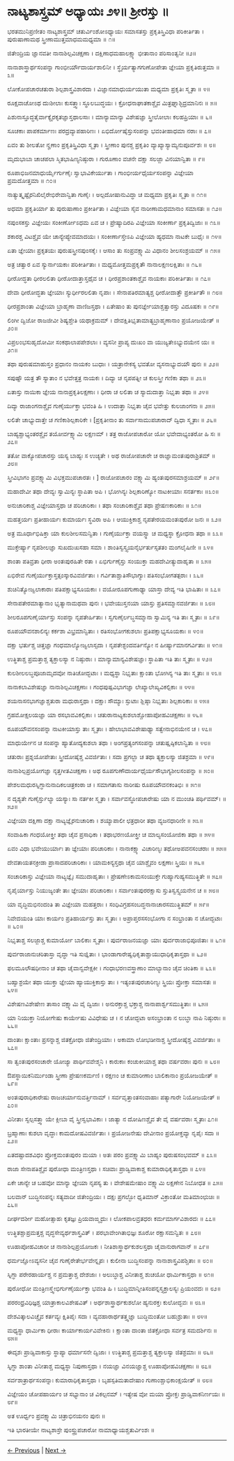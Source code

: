 # ನಾಟ್ಯಶಾಸ್ತ್ರಮ್ ಅಧ್ಯಾಯಃ ೨೪॥ ಶ್ರೀರಸ್ತು ॥

ಭರತಮುನಿಪ್ರಣೀತಂ ನಾಟ್ಯಶಾಸ್ತ್ರಮ್
ಚತುರ್ವಿಂಶೋಽಧ್ಯಾಯಃ
ಸಮಾಸತಸ್ತು ಪ್ರಕೃತಿಸ್ತ್ರಿವಿಧಾ ಪರಿಕೀರ್ತಿತಾ ।
ಪುರುಷಾಣಾಮಥ ಸ್ತ್ರೀಣಾಮುತ್ತಮಾಧಮಮಧ್ಯಮಾ ॥ ೧॥

ಜಿತೇಂದ್ರಿಯ ಜ್ಞಾನವತೀ ನಾನಾಶಿಲ್ಪವಿಚಕ್ಷಣಾ ।
ದಕ್ಷಿಣಾಧಮಹಾಲಕ್ಷ್ಯಾ ಭೀತಾನಾಂ ಪರಿಸಾಂತ್ವನೀ ॥೨॥

ನಾನಾಶಾಸ್ತ್ರಾರ್ಥಸಂಪನ್ನಾ ಗಾಂಭೀರ್ಯೌದಾರ್ಯಶಾಲಿನೀ ।
ಸ್ಥೈರ್ಯತ್ಯಾಗಗುಣೋಪೇತಾ ಜ್ಞೇಯಾ ಪ್ರಕೃತಿರುತ್ತಮಾ ॥ ೩॥

ಲೋಕೋಪಚಾರಚತುರಾ ಶಿಲ್ಪಶಾಸ್ತ್ರವಿಶಾರದಾ ।
ವಿಜ್ಞಾನಮಾಧುರ್ಯಯುತಾ ಮಧ್ಯಮಾ ಪ್ರಕೃತಿಃ ಸ್ಮೃತಾ ॥ ೪॥

ರೂಕ್ಷವಾಚೋಽಥ ದುಃಶೀಲಾಃ ಕುಸತ್ತ್ವಾಃ ಸ್ಥೂಲಬುದ್ಧಯಃ ।
ಕ್ರೋಧನಾಘಾತಕಾಶ್ಚೈವ ಮಿತ್ರಘ್ನಾಶ್ಛಿದ್ರಮಾನಿನಃ ॥ ೫॥

ಪಿಶುನಾಸ್ತೂದ್ಧತೈರ್ವಾಕ್ಯೈರಕೃತಜ್ಞಾಸ್ತಥಾಲಸಾಃ ।
ಮಾನ್ಯಾಮಾನ್ಯಾ ವಿಶೇಷಜ್ಞಾ ಸ್ತ್ರೀಲೋಲಾಃ ಕಲಹಪ್ರಿಯಾಃ ॥ ೬॥

ಸೂಚಕಾಃ ಪಾಪಕರ್ಮಾಣಃ ಪರದ್ರವ್ಯಾಪಹಾರಿಣಃ ।
ಏಭಿರ್ದೋಷೈಸ್ತುಸಂಪನ್ನಾ ಭವಂತೀಹಾಧಮಾ ನರಾಃ ॥ ೭॥

ಏವಂ ತು ಶೀಲತೋ ನೄಣಾಂ ಪ್ರಕೃತಿಸ್ತ್ರಿವಿಧಾ ಸ್ಮೃತಾ ।
ಸ್ತ್ರೀಣಾಂ ಪುನಶ್ಚ ಪ್ರಕೃತಿಂ ವ್ಯಾಖ್ಯಾಸ್ಯಾಮ್ಯನುಪೂರ್ವಶಃ ॥ ೮॥

ಮೃದುಭಾಬಾ ಚಾಚಪಲಾ ಸ್ಮಿತಭಾಷಿಣ್ಯನಿಷ್ಠುರಾ ।
ಗುರೂಣಾಂ ವಚನೇ ದಕ್ಷಾ ಸಲಜ್ಜಾ ವಿನಯಾನ್ವಿತಾ ॥ ೯॥

ರೂಪಾಭಿಜನಮಾಧುರ್ಯೈರ್ಗುಣೈಃ ಸ್ವಾಭಾವಿಕೇರ್ಯುತಾ ।
ಗಾಂಭೀರ್ಯಧೈರ್ಯಸಂಪನ್ನಾ ವಿಜ್ಞೇಯಾ ಪ್ರಮದೋತ್ತಮಾ ॥ ೧೦॥

ನಾತ್ಯುತ್ಕೃಷ್ಟೈರನಿಖಿಲೈರೇಭಿರೇವಾನ್ವಿತಾ ಗುಣೈಃ ।
ಅಲ್ಪದೋಷಾನುವಿದ್ಧಾ ಚ ಮಧ್ಯಮಾ ಪ್ರಕೃತಿಃ ಸ್ಮೃತಾ ॥ ೧೧॥

ಅಧಮಾ ಪ್ರಕೃತಿರ್ಯಾ ತು ಪುರುಷಾಣಾಂ ಪ್ರಕೀರ್ತಿತಾ ।
ವಿಜ್ಞೇಯಾ ಸೈವ ನಾರೀಣಾಮಧಮಾನಾಂ ಸಮಾಸತಃ ॥ ೧೨॥

ನಪುಂಸಕಸ್ತು ವಿಜ್ಞೇಯಃ ಸಂಕೀರ್ಣೋಽಧಮ ಏವ ಚ ।
ಪ್ರೇಷ್ಯಾದಿರಪಿ ವಿಜ್ಞೇಯಾ ಸಂಕೀರ್ಣಾ ಪ್ರಕೃತಿದ್ವಿಜಾಃ ॥ ೧೩॥

ಶಕಾರಶ್ಚ ವಿಟಶ್ಚೈವ ಯೇ ಚಾನ್ಯೇಪ್ಯೇವಮಾದಯಃ ।
ಸಂಕೀರ್ಣಾಸ್ತೇಽಪಿ ವಿಜ್ಞೇಯಾ ಹ್ಯಧಮಾ ನಾಟಕೇ ಬುಧೈಃ ॥ ೧೪॥

ಏತಾ ಜ್ಞೇಯಾಃ ಪ್ರಕೃತಯಃ ಪುರುಷಸ್ತ್ರೀನಪುಂಸಕೈಃ ।
ಆಸಾಂ ತು ಸಂಪ್ರವಕ್ಷ್ಯಾಮಿ ವಿಧಾನಂ ಶೀಲಸಂಶ್ರಯಮ್ ॥ ೧೫॥

ಅತ್ರ ಚತ್ವಾರ ಏವ ಸ್ಯುರ್ನಾಯಕಾಃ ಪರಿಕೀರ್ತಿತಾಃ ।
ಮಧ್ಯಮೋತ್ತಮಪ್ರಕೃತೌ ನಾನಾಲಕ್ಷಣಲಕ್ಷಿತಾಃ ॥ ೧೬॥

ಧೀರೋದ್ಧತಾ ಧೀರಲಲಿತಾ ಧೀರೋದಾತ್ತಾಸ್ತಥೈವ ಚ ।
ಧೀರಪ್ರಶಾಂತಕಾಶ್ಚೈವ ನಾಯಕಾಃ ಪರಿಕೀರ್ತಿತಾಃ ॥ ೧೭॥

ದೇವಾ ಧೀರೋದ್ಧತಾ ಜ್ಞೇಯಾಃ ಸ್ಯುರ್ಧೀರಲಲಿತಾ ನೃಪಾಃ ।
ಸೇನಾಪತಿರಮಾತ್ಯಶ್ಚ ಧೀರೋದಾತ್ತೌ ಪ್ರಕೀರ್ತಿತೌ ॥ ೧೮॥

ಧೀರಪ್ರಶಾಂತಾ ವಿಜ್ಞೇಯಾ ಬ್ರಾಹ್ಮಣಾ ವಾಣಿಜಸ್ತಥಾ ।
ಏತೇಷಾಂ ತು ಪುನರ್ಜ್ಞೇಯಾಶ್ಚತ್ವಾರಸ್ತು ವಿದೂಷಕಃ ॥ ೧೯॥

ಲಿಂಗೀ ದ್ವಿಜೋ ರಾಜಜೀವೀ ಶಿಷ್ಯಶ್ಚೇತಿ ಯಥಾಕ್ರಮಮ್ ।
ದೇವಕ್ಷಿತಿಭೃತಾಮಾತ್ಯಬ್ರಾಹ್ಮಣಾನಾಂ ಪ್ರಯೋಜಯೇತ್ ॥ ೨೦॥

ವಿಪ್ರಲಂಭಸುಹೃದೋಮೀ ಸಂಕಥಾಲಾಪಪೇಶಲಾಃ ।
ವ್ಯಸನೀ ಪ್ರಾಪ್ಯ ದುಃಖಂ ವಾ ಯುಜ್ಯತೇಽಭ್ಯುದಯೇನ ಯಃ ॥ ೨೧॥

ತಥಾ ಪುರುಷಮಾಹುಸ್ತಂ ಪ್ರಧಾನಂ ನಾಯಕಂ ಬುಧಾಃ ।
ಯತ್ರಾನೇಕಸ್ಯ ಭವತೋ ವ್ಯಸನಾಭ್ಯುದಯೌ ಪುನಃ ॥ ೨೨॥

ಸಪುಷ್ಟೌ ಯತ್ರ ತೌ ಸ್ಯಾತಾಂ ನ ಭವೇತ್ತತ್ರ ನಾಯಕಃ ।
ದಿವ್ಯಾ ಚ ನೃಪಪತ್ನೀ ಚ ಕುಲಸ್ತ್ರೀ ಗಣಿಕಾ ತಥಾ ॥ ೨೩॥

ಏತಾಸ್ತು ನಾಯಿಕಾ ಜ್ಞೇಯ ನಾನಾಪ್ರಕೃತಿಲಕ್ಷಣಾಃ ।
ಧೀರಾ ಚ ಲಲಿತಾ ಚ ಸ್ಯಾದುದಾತ್ತಾ ನಿಭೃತಾ ತಥಾ ॥ ೨೪॥

ದಿವ್ಯಾ ರಾಜಾಂಗನಾಶ್ಚೈವ ಗುಣೈರ್ಯುಕ್ತಾ ಭವಂತಿ ಹಿ ।
ಉದಾತ್ತಾ ನಿಭೃತಾ ಚೈವ ಭವೇತ್ತು ಕುಲಜಾಂಗನಾ ॥ ೨೫॥

ಲಲಿತೇ ಚಾಭ್ಯುದಾತ್ತೇ ಚ ಗಣಿಕಾಶಿಲ್ಪಕಾರಿಕೇ ।
[ಪ್ರಕೃತೀನಾಂ ತು ಸರ್ವಾಸಾಮುಪಚಾರಾದ್ ದ್ವಿಧಾ ಸ್ಮೃತಾಃ  ॥ ೨೬॥

ಬಾಹ್ಯಶ್ಚಾಭ್ಯಂತರಶ್ಚೈವ ತಯೋರ್ವಕ್ಷ್ಯಾಮಿ ಲಕ್ಷಣಮ್ ।
ತತ್ರ ರಾಜೋಪಚಾರೋ ಯೋ ಭವೇದಾಭ್ಯಂತರೋ ಹಿ ಸಃ ॥ ೨೭॥

ತತೋ ವಾಕ್ಯೋಪಚಾರಸ್ತು ಯಸ್ಯ ಬಾಹ್ಯಃ ಸ ಉಚ್ಯತೇ ।
ಅಥ ರಾಜೋಪಚಾರೇ ಚ ರಾಜ್ಞಾಮಂತಃಪುರಾಶ್ರಿತಮ್ ॥ ೨೮॥

ಸ್ತ್ರೀವಿಭಾಗಂ ಪ್ರವಕ್ಷ್ಯಾಮಿ ವಿಭಕ್ತಮುಪಚಾರತಃ । ]
ರಾಜೋಪಚಾರಂ ವಕ್ಷ್ಯಾಮಿ ಹ್ಯಂತಃಪುರಸಮಾಶ್ರಯಮ್ ॥ ೨೯॥

ಮಹಾದೇವೀ ತಥಾ ದೇವ್ಯಃ ಸ್ವಾಮಿನ್ಯಃ ಸ್ಥಾಪಿತಾ ಅಪಿ ।
ಭೋಗಿನ್ಯಃ ಶಿಲ್ಪಕಾರಿಣ್ಯೋ ನಾಟಕೀಯಾಃ ಸನರ್ತಕಾಃ  ॥೩೦॥

ಅನುಚಾರಿಕಾಶ್ಚ ವಿಜ್ಞೇಯಾಸ್ತಥಾ ಚ ಪರಿಚಾರಿಕಾಃ ।
ತಥಾ ಸಂಚಾರಿಕಾಶ್ಚೈವ ತಥಾ ಪ್ರೇಷಣಕಾರಿಕಾಃ ॥ ೩೧॥

ಮಹತ್ತರ್ಯಃ ಪ್ರತೀಹಾರ್ಯಃ ಕುಮಾರ್ಯಃ ಸ್ಥವಿರಾ ಅಪಿ ।
ಆಯುಕ್ತಿಕಾಶ್ಚ ನೃಪತೇರಯಮಂತಃಪುರೋ ಜನಃ ॥ ೩೨॥

ಅತ್ರ ಮೂರ್ಧಾಭಿಷಿಕ್ತಾ ಯಾ ಕುಲಶೀಲಸಮನ್ವಿತಾ ।
ಗುಣೈರ್ಯುಕ್ತಾ ವಯಸ್ಸ್ಥಾ ಚ ಮಧ್ಯಸ್ಥಾ ಕ್ರೋಧನಾ ತಥಾ ॥ ೩೩॥

ಮುಕ್ತೇರ್ಷ್ಯಾ ನೃಪಶೀಲಜ್ಞಾ ಸುಖದುಃಖಸಹಾ ಸಮಾ ।
ಶಾಂತಿಸ್ವಸ್ತ್ಯಯನೈರ್ಭರ್ತುಸ್ಸತತಂ ಮಂಗಲೈಷಿಣೀ ॥ ೩೪॥

ಶಾಂತಾ ಪತಿವ್ರತಾ ಧೀರಾ ಅಂತಃಪುರಹಿತೇ ರತಾ ।
ಏಭಿರ್ಗುಣೈಸ್ತು ಸಂಯುಕ್ತಾ ಮಹದೇವೀತ್ಯುದಾಹೃತಾ ॥ ೩೫॥

ಏಭಿರೇವ ಗುಣೈರ್ಯುಕ್ತಾಸ್ತತ್ಸಂಸ್ಕಾರವಿವರ್ಜಿತಾಃ ।
ಗರ್ವಿತಾಶ್ಚಾತಿಸೌಭಾಗ್ಯಾಃ ಪತಿಸಂಭೋಗತತ್ಪರಾಃ । ೩೬॥

ಶುಚಿನಿತ್ಯೋಜ್ವಲಾಕಾರಾಃ ಪತಿಪಕ್ಷಾಭ್ಯಸೂಯಕಾಃ ।
ವಯೋರೂಪಗುಣಾಢ್ಯಾ ಯಾಸ್ತಾ ದೇವ್ಯ ಇತಿ ಭಾಷಿತಾಃ ॥ ೩೭॥

ಸೇನಾಪತೇರಮಾತ್ಯಾನಾಂ ಭೃತ್ಯಾನಾಮಥವಾ ಪುನಃ ।
ಭವೇಯುಸ್ತನಯಾ ಯಾಸ್ತು ಪ್ರತಿಸಮ್ಮಾನವರ್ಜಿತಾಃ ॥ ೩೮॥

ಶೀಲರೂಪಗುಣೈರ್ಯಾಸ್ತು ಸಂಪನ್ನಾ ನೃಪತೇರ್ಹಿತಾಃ ।
ಸ್ವಗುಣೈರ್ಲಬ್ಧಸಮ್ಮಾನಾ ಸ್ವಾಮಿನ್ಯ ಇತಿ ತಾಃ ಸ್ಮೃತಾಃ ॥ ೩೯॥

ರೂಪಯೌವನಶಾಲಿನ್ಯಃ ಕರ್ಕಶಾ ವಿಭ್ರಮಾನ್ವಿತಾಃ ।
ರತಿಸಂಭೋಗಕುಶಲಾಃ ಪ್ರತಿಪಕ್ಷಾಭ್ಯಸೂಯಕಾಃ ॥ ೪೦॥

ದಕ್ಷಾ ಭರ್ತುಶ್ಚ ಚಿತ್ತಜ್ಞಾ ಗಂಧಮಾಲ್ಯೋಜ್ವಲಾಸ್ಸದಾ ।
ನೃಪತೇಶ್ಛಂದವರ್ತಿನ್ಯೋ ನ ಹೀರ್ಷ್ಯಾಮಾನಗರ್ವಿತಾಃ ॥ ೪೧॥

ಉತ್ಥಿತಾಶ್ಚ ಪ್ರಮತ್ತಾಶ್ಚ ತ್ಯಕ್ತಾಲಸ್ಯಾ ನ ನಿಷ್ಠುರಾಃ ।
ಮಾನ್ಯಾಮಾನ್ಯವಿಶೇಷಜ್ಞಾಃ ಸ್ಥಾಪಿತಾ ಇತಿ ತಾಃ ಸ್ಮೃತಾಃ ॥ ೪೨॥

ಕುಲಶೀಲಲಬ್ಧಪೂಜಾಮೃದವೋ ನಾತಿಚೋದ್ಭಟಾಃ ।
ಮಧ್ಯಸ್ಥಾ ನಿಭೃತಾಃ ಕ್ಷಾಂತಾ ಭೋಗಿನ್ಯ ಇತಿ ತಾಃ ಸ್ಮೃತಾಃ ॥ ೪೩॥

ನಾನಾಕಲಾವಿಶೇಷಜ್ಞಾ ನಾನಾಶಿಲ್ಪವಿಚಕ್ಷಣಾಃ ।
ಗಂಧಪುಷ್ಪವಿಭಾಗಜ್ಞಾ ಲೇಖ್ಯಾಲೇಖ್ಯವಿಕಲ್ಪಿಕಾಃ ॥ ೪೪॥

ಶಯನಾಸನಭಾಗಜ್ಞಾಶ್ಚತುರಾ ಮಧುರಾಸ್ತಥಾ ।
ದಕ್ಷಾಃ ಸೌಮ್ಯಾಃ ಸ್ಫುಟಾಃ ಶ್ಲಿಷ್ಠಾ ನಿಭೃತಾಃ ಶಿಲ್ಪಕಾರಿಕಾಃ ॥ ೪೫॥

ಗ್ರಹಮೋಕ್ಷಲಯಜ್ಞಾ ಯಾ ರಸಭಾವವಿಕಲ್ಪಿಕಾಃ ।
ಚತುರಾನಾಟ್ಯಕುಶಲಾಶ್ಚೋಹಾಪೋಹವಿಚಕ್ಷಣಾಃ ॥ ೪೬॥

ರೂಪಯೌವನಸಂಪನ್ನಾ ನಾಟಕೀಯಾಸ್ತು ತಾಃ ಸ್ಮೃತಾಃ ।
ಹೇಲಾಭಾವವಿಶೇಷಾಢ್ಯಾ ಸತ್ವೇನಾಭಿನಯೇನ ಚ । ೪೭॥

ಮಾಧುರ್ಯೇನ ಚ ಸಂಪನ್ನಾ ಹ್ಯಾತೋದ್ಯಕುಶಲಾ ತಥಾ ।
ಅಂಗಪ್ರತ್ಯಂಗಸಂಪನ್ನಾ ಚತುಷ್ಷಷ್ಠಿಕಲಾನ್ವಿತಾ ॥ ೪೮॥

ಚತುರಾಃ ಪ್ರಶ್ನಯೋಪೇತಾಃ ಸ್ತ್ರೀದೋಷೈಶ್ಚ ವಿವರ್ಜಿತಾಃ ।
ಸದಾ ಪ್ರಗಲ್ಭಾ ಚ ತಥಾ ತ್ಯಕ್ತಾಲಸ್ಯಾ ಜಿತಶ್ರಮಾ ॥ ೪೯॥

ನಾನಾಶಿಲ್ಪಪ್ರಯೋಗಜ್ಞಾ ನೃತ್ತಗೀತವಿಚಕ್ಷಣಾ ।
ಅಥ ರೂಪಗುಣೌದಾರ್ಯಧೈರ್ಯಸೌಭಾಗ್ಯಶೀಲಸಂಪನ್ನಾ ॥ ೫೦॥

ಪೇಶಲಮಧುರಸ್ನಿಗ್ಧಾನುನಾದಿಕಲಚಿತ್ರಕಂಠಾ ಚ ।
ಸಮಾಗತಾಸು ನಾರೀಷು ರೂಪಯೌವನಕಂತಿಭಿಃ ॥ ೫೧॥

ನ ದೃಶ್ಯತೇ ಗುಣೈರ್ಸ್ತುಲ್ಯಾ ಯಸ್ಯಾಃ ಸಾ ನರ್ತಕೀ ಸ್ಮೃತಾ ।
ಸರ್ವಾವಸ್ಥೋಪಚಾರೇಷು ಯಾ ನ ಮುಂಚತಿ ಪರ್ಥಿವಮ್। ॥ ೫೨॥

ವಿಜ್ಞೇಯಾ ದಕ್ಷಿಣಾ ದಕ್ಷಾ ನಾಟ್ಯಜ್ಞೈರನುಚಾರಿಕಾ ।
ಶಯ್ಯಾಪಾಲೀ ಛತ್ರಧಾರೀ ತಥಾ ವ್ಯಜನಧಾರಿಣೀ ॥ ೫೩॥

ಸಂವಾಹಿಕಾ ಗಂಧಯೋಕ್ತ್ರೀ ತಥಾ ಚೈವ ಪ್ರಸಾಧಿಕಾ ।
ತಥಾಭರಣಯೋಕ್ತ್ರೀ ಚ ಮಾಲ್ಯಸಂಯೋಜಿಕಾ ತಥಾ ॥ ೫೪॥

ಏವಂ ವಿಧಾ ಭವೇಯುರ್ಯಾಃ ತಾ ಜ್ಞೇಯಾಃ ಪರಿಚಾರಿಕಾಃ ।
ನಾನಾಕಕ್ಷ್ಯಾ ವಿಚಾರಿಣ್ಯಃ ತಥೋಅಪವನಸಂಚರಾಃ ॥ ೫೫॥

ದೇವತಾಯತನಕ್ರೀಡಾ ಪ್ರಾಸಾದಪರಿಚಾರಿಕಾಃ ।
ಯಾಮಕಿನ್ಯಸ್ತಥಾ ಚೈವ ಯಾಶ್ಚೈವಂ ಲಕ್ಷಣಾಃ ಸ್ತ್ರಿಯಃ  ॥ ೫೬॥

ಸಂಚಾರಿಕಾಸ್ತು ವಿಜ್ಞೇಯಾ ನಾಟ್ಯಜ್ಞೈಃ ಸಮುದಾಹೃತಾಃ ।
ಪ್ರೇಷಣೇಽಕಾಮಸಂಯುಕ್ತೇ ಗುಹ್ಯಾಗುಹ್ಯಸಮುತ್ಥಿತೇ ॥ ೫೭॥

ನೃಪೈರ್ಯಾಸ್ತು ನಿಯುಜ್ಯಂತೇ ತಾಃ ಜ್ಞೇಯಾಃ ಪರಿಚಾರಿಕಾಃ ।
ಸರ್ವಾಂತಃಪುರರಕ್ಷಾಸು ಸ್ತುತಿಸ್ವಸ್ತ್ಯಯನೇನ ಚ ॥ ೫೮॥

ಯಾ ವೃದ್ಧಿಮಭಿನಂದಂತಿ ತಾ ವಿಜ್ಞೇಯಾ ಮಹತ್ತರಾಃ ।
ಸಂಧಿವಿಗ್ರಹಸಂಬದ್ಧನಾನಾಚಾರಸಮುತ್ಥಿತಮ್ ॥ ೫೯॥

ನಿವೇದಯಂತಿ ಯಾಃ ಕಾರ್ಯಂ ಪ್ರತಿಹಾರ್ಯಸ್ತು ತಾಃ ಸ್ಮೃತಾಃ ।
ಅಪ್ರಾಪ್ತರಸಸಂಭೋಗಾ ನ ಸಂಭ್ರಾಂತಾ ನ ಚೋದ್ಭಟಾಃ ॥ ೬೦॥

ನಿಭೃತಾಶ್ಚ ಸಲಜ್ಜಾಶ್ಚ ಕುಮಾರ್ಯೋ ಬಾಲಿಕಾಃ ಸ್ಮೃತಾಃ ।
ಪುರ್ವರಾಜನಯಜ್ಞಾ ಯಾಃ ಪುರ್ವರಾಜಾಭಿಪೂಜಿತಾಃ ॥ ೬೧॥

ಪುರ್ವರಾಜಾನುಚರಿತಾಸ್ತಾ ವೃದ್ಧಾ ಇತಿ ಸುಜ್ಞಿತಾಃ ।
ಭಾಂಡಾಗಾರೇಷ್ವಧಿಕೃತಾಶ್ಚಾಯುಧಾಧಿಕೃತಾಸ್ತಥಾ ॥ ೬೨॥

ಫಲಮೂಲೌಷಧೀನಾಂ ಚ ತಥಾ ಚೈವಾನ್ವವೇಕ್ಷಕೀ ।
ಗಂಧಾಭರಣವಸ್ತ್ರಾಣಾಂ ಮಾಲ್ಯಾನಾಂ ಚೈವ ಚಿಂತಿಕಾ ॥ ೬೩॥

ಬಹ್ವಾಶ್ರಯೇ ತಥಾ ಯುಕ್ತಾ ಜ್ಞೇಯಾ ಹ್ಯಾಯುಕ್ತಿಕಾಸ್ತು ತಾಃ ।
ಇತ್ಯಂತಃಪುರಚಾರಿಣ್ಯಃ ಸ್ತ್ರಿಯಃ ಪ್ರೋಕ್ತಾ ಸಮಾಸತಃ ॥ ೬೪॥

ವಿಶೇಷಣವಿಶೇಷೇಣ ತಾಸಾಂ ವಕ್ಷ್ಯಾಮಿ ವೈ ದ್ವಿಜಾಃ ।
ಅನುರಕ್ತಾಶ್ಚ ಭಕ್ತಾಶ್ಚ ನಾನಾಪಾರ್ಶ್ವಸಮುತ್ಥಿತಾಃ ॥ ೬೫॥

ಯಾ ನಿಯುಕ್ತಾ ನಿಯೋಗೇಷು ಕಾರ್ಯೇಷು ವಿವಿಧೇಷು ಚ ।
ನ ಚೋದ್ಭಟಾ ಅಸಂಭ್ರಾಂತಾ ನ ಲುಬ್ಧಾ ನಾಪಿ ನಿಷ್ಠುರಾಃ ॥ ೬೬॥

ದಾಂತಾಃ ಕ್ಷಾಂತಾಃ ಪ್ರಸನ್ನಾಶ್ಚ ಜಿತಕ್ರೋಧಾ ಜಿತೇಂದ್ರಿಯಾಃ ।
ಅಕಾಮಾ ಲೋಭಡೀನಾಶ್ಚ ಸ್ತ್ರೀದೋಷೈಶ್ಚ ವಿವರ್ಜಿತಾಃ  ॥ ೬೭॥

ಸಾ ತ್ವಂತಃಪುರಸಂಚಾರೇ ಯೋಜ್ಯಾ ಪಾರ್ಥಿವವೇಶ್ಮನಿ ।
ಕಾರುಕಾಃ ಕಂಚುಕೀಯಾಶ್ಚ ತಥಾ ವರ್ಷವರಾಃ ಪುನಃ ॥ ೬೮॥

ಔಪಸ್ಥಾಯಿಕನಿರ್ಮುಂಡಾ ಸ್ತ್ರೀಣಾ ಪ್ರೇಷಣಕರ್ಮಣಿ ।
ರಕ್ಷಣಂ ಚ ಕುಮಾರೀಣಾಂ ಬಾಲಿಕಾನಾಂ ಪ್ರಯೋಜಯೇತ್ ॥ ೬೯॥

ಅಂತಃಪುರಾಧಿಕಾರೇಷು ರಾಜಚರ್ಯಾನುವರ್ತ್ತಿನಾಮ್ ।
ಸರ್ವವೃತ್ತಾಂತಸಂವಾಹಾಃ ಪತ್ಯಾಗಾರೇ ನಿಯೋಜಯೇತ್ ॥ ೭೦॥

ವಿನೀತಾಃ ಸ್ವಲ್ಪಸತ್ತ್ವಾ ಯೇ ಕ್ಲೀಬಾ ವೈ ಸ್ತ್ರೀಸ್ವಭಾವಿಕಾಃ ।
ಜಾತ್ಯಾ ನ ದೋಷಿಣಶ್ಚೈವ ತೇ ವೈ ವರ್ಷವರಾಃ ಸ್ಮೃತಾಃ  ೭೧॥

ಬ್ರಹ್ಮಾಣಾಃ ಕುಶಲಾ ವೃದ್ಧಾಃ ಕಾಮದೋಷವಿವರ್ಜಿತಾಃ ।
ಪ್ರಯೋಜನೇಷು ದೇವೀನಾಂ ಪ್ರಯೋಕ್ತವ್ಯಾ ನೃಪೈಃ ಸದಾ ॥ ೭೨॥

ಏತದಷ್ಟಾದಶವಿಧಂ ಪ್ರೋಕ್ತಮಂತಃಪುರಂ ಮಯಾ ।
ಅತಃ ಪರಂ ಪ್ರವಕ್ಷ್ಯಾಮಿ ಬಾಹ್ಯಂ ಪುರುಷಸಂಭವಮ್ ॥ ೭೩॥

ರಾಜಾ ಸೇನಾಪತಿಶ್ಚೈವ ಪುರೋಧಾ ಮಂತ್ರಿಣಸ್ತಥಾ ।
ಸಚಿವಾಃ ಪ್ರಾಡ್ವಿವಾಕಾಶ್ಚ ಕುಮಾರಾಧಿಕೃತಾಸ್ತಥಾ ॥ ೭೪॥

ಏಕೇ ಚಾನ್ಯೇ ಚ ಬಹವೋ ಮಾನ್ಯಾ ಜ್ಞೇಯಾ ನೃಪಸ್ಯ ತು ।
ವೇಶೇಷಮೇಷಾಂ ವಕ್ಷ್ಯಾಮಿ ಲಕ್ಷಣೇನ ನಿಬೋಧತ ॥ ೭೫॥

ಬಲವಾನ್ ಬುದ್ಧಿಸಂಪನ್ನಃ ಸತ್ಯವಾದೀ ಜಿತೇಂದ್ರಿಯಃ ।
ದಕ್ಷಃ ಪ್ರಗಲ್ಭೋ ಧೃತಿಮಾನ್ ವಿಕ್ರಾಂತೋ ಮತಿಮಾಂಛುಚಿಃ ॥ ೭೬॥

ದೀರ್ಘದರ್ಶೀ ಮಹೋತ್ಸಾಹಃ ಕೃತಜ್ಞಃ ಪ್ರಿಯವಾಙ್ಮೃದುಃ ।
ಲೋಕಪಾಲವ್ರತಧರಃ ಕರ್ಮಮಾರ್ಗವಿಶಾರದಃ ॥ ೭೭॥

ಉತ್ಥಿತಶ್ಚಾಪ್ರಮತ್ತಶ್ಚ ವೃದ್ಧಸೇವ್ಯರ್ಥಶಾಸ್ತ್ರವಿತ್ ।
ಪರಭಾವೇಂಗಿತಾಭಿಜ್ಞಃ ಶೂರೋ ರಕ್ಷಾಸಮನ್ವಿತಃ ॥ ೭೮॥

ಊಹಾಪೋಹವಿಚಾರೀ ಚ ನಾನಾಶಿಲ್ಪಪ್ರಯೋಜಕಃ ।
ನೀತಿಶಾಸ್ತ್ರಾರ್ಥಕುಶಲಸ್ತಥಾ ಚೈವಾನುರಾಗವಾನ್ ॥ ೭೯॥

ಧರ್ಮಜ್ಞೋಽವ್ಯಸನೀ ಚೈವ ಗುಣೈರೇತೇರ್ಭವೇನ್ನೃಪಃ ।
ಕುಲೀನಾ ಬುದ್ಧಿಸಂಪನ್ನಾ ನಾನಾಶಾಸ್ತ್ರವಿಪಶ್ಚಿತಾಃ ॥ ೮೦॥

ಸ್ನಿಗ್ಧಾ ಪರೇರಹಾರ್ಯಶ್ಚ ನ ಪ್ರಮತ್ತಾಶ್ಚ ದೇಶಜಾಃ ।
ಅಲುಬ್ಧಾಶ್ಚ ವಿನೀತಾಶ್ಚ ಶುಚಯೋ ಧಾರ್ಮಿಕಾಸ್ತಥಾ ॥ ೮೧॥

ಪುರೋಧೋ ಮಂತ್ರಿಣಸ್ತ್ವೇಭಿರ್ಗುಣೈರ್ಯುಕ್ತಾ ಭವಂತಿ ಹಿ ।
ಬುದ್ಧಿಮಾನ್ನೀತಿಸಂಪನ್ನಸ್ತ್ಯಕ್ತಾಲಸ್ಯಃ ಪ್ರಿಯಂವದಃ ॥ ೮೨॥

ಪರರಂಧ್ರವಿಧಿಜ್ಞಶ್ಚ ಯಾತ್ರಾಕಾಲವಿಶೇಷವಿತ್ ।
ಅರ್ಥಶಾಸ್ತ್ರಾರ್ಥಕುಶಲೋ ಹ್ಯನುರಕ್ತಃ ಕುಲೋದ್ಭವಃ ॥ ೮೩॥

ದೇಶವಿತ್ಕಾಲವಿಚ್ಚೈವ ಕರ್ತವ್ಯಃ ಕ್ಷಿತಿಪೈಃ ಸದಾ ।
ವ್ಯವಹಾರಾರ್ಥತತ್ತ್ವಜ್ಞಾ ಬುದ್ಧಿಮಂತೋ ಬಹುಶ್ರುತಾಃ ॥ ೮೪॥

ಮಧ್ಯಸ್ಥಾ ಧಾರ್ಮಿಕಾ ಧೀರಾಃ ಕಾರ್ಯಾಕಾರ್ಯವಿವೇಕಿನಃ ।
ಕ್ಷಾಂತಾ ದಾಂತಾ ಜಿತಕ್ರೋಧಾ ಸರ್ವತ್ರ ಸಮದರ್ಶಿನಃ ॥ ೮೫॥

ಈದೃಶಃ ಪ್ರಾಡ್ವಿವಾಕಾಸ್ತು ಸ್ಥಾಪ್ಯಾ ಧರ್ಮಾಸನೇ ದ್ವಿಜಾಃ ।
ಉತ್ಥಿತಾಶ್ಚ ಪ್ರಮತ್ತಾಶ್ಚ ತ್ಯಕ್ತಾಲಸ್ಯಾ ಜಿತಶ್ರಮಾಃ ॥ ೮೬॥

ಸ್ನಿಗ್ಧಾ ಶಾಂತಾ ವಿನೀತಾಶ್ಚ ಮಧ್ಯಸ್ಥಾ ನಿಪುಣಾಸ್ತಥಾ ।
ನಯಜ್ಞಾ ವಿನಯಜ್ಞಾಶ್ಚ ಊಹಾಪೋಹವಿಚಕ್ಷಣಾಃ ॥ ೮೭॥

ಸರ್ವಶಾತ್ರಾರ್ಥಸಂಪನ್ನಾಃ ಕುಮಾರಾಧಿಕೃತಾಸ್ತಥಾ ।
ಬೃಹಸ್ಪತಿಮತಾದೇಷಾಂ ಗುಣಾಂಶ್ಚಾಭಿಕಾಂಕ್ಷಯೇತ್ ॥ ೮೮॥

ವಿಜ್ಞೇಯಂ ಚೋಪಹಾರ್ಯಂ ಚ ಸಭ್ಯಾನಾಂ ಚ ವಿಕಲ್ಪನಮ್ ।
ಇತ್ಯೇಷ ವೋ ಮಯಾ ಪ್ರೋಕ್ತಃ ಪ್ರಾಡ್ವಿವಾಕನಿರ್ಣಯಃ ॥ ೮೯॥

ಅತ ಊರ್ಧ್ವಂ ಪ್ರವಕ್ಷ್ಯಾಮಿ ಚಿತ್ರಾಭಿನಯನಂ ಪುನಃ ॥

ಇತಿ ಭಾರತೀಯೇ ನಾಟ್ಯಶಾಸ್ರೇ ಪುಂಸ್ತ್ರ್ಯುಪಚಾರೋ
ನಾಮಾಧ್ಯಾಯಶ್ಚತುರ್ವಿಂಶಃ ॥

---

[← Previous](chapter_23.md) | [Next →](chapter_25.md)
